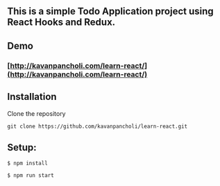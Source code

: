 ## This is a simple Todo Application project using React Hooks and Redux.

## Demo
### [http://kavanpancholi.com/learn-react/](http://kavanpancholi.com/learn-react/)

## Installation
Clone the repository
```
git clone https://github.com/kavanpancholi/learn-react.git
```
## Setup:

```
$ npm install
```

```
$ npm run start
```